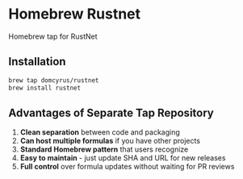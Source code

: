 # Homebrew Rustnet

  Homebrew tap for RustNet

## Installation

```bash
brew tap domcyrus/rustnet
brew install rustnet
```

## Advantages of Separate Tap Repository

1. **Clean separation** between code and packaging
2. **Can host multiple formulas** if you have other projects
3. **Standard Homebrew pattern** that users recognize
4. **Easy to maintain** - just update SHA and URL for new releases
5. **Full control** over formula updates without waiting for PR reviews
